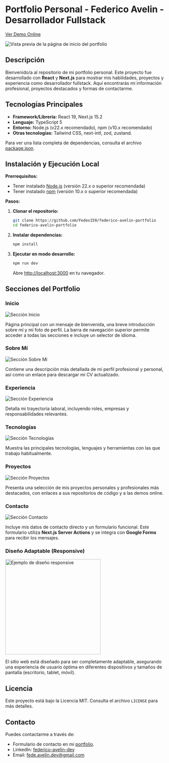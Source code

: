 # Portfolio Personal - Federico Avelin - Desarrollador Fullstack

[Ver Demo Online](https://fede-avelin-dev.vercel.app/) <br/>

<img src="./imgs/home.webp" alt="Vista previa de la página de inicio del portfolio"/>

## Descripción

Bienvenido/a al repositorio de mi portfolio personal. Este proyecto fue desarrollado con **React** y **Next.js** para mostrar mis habilidades, proyectos y experiencia como desarrollador fullstack. Aquí encontrarás mi información profesional, proyectos destacados y formas de contactarme.

## Tecnologías Principales

- **Framework/Librería:** React 19, Next.js 15.2
- **Lenguaje:** TypeScript 5
- **Entorno:** Node.js (v22.x recomendado), npm (v10.x recomendado)
- **Otras tecnologías:** Tailwind CSS, next-intl, zod, zustand.

Para ver una lista completa de dependencias, consulta el archivo [package.json](./package.json).

## Instalación y Ejecución Local

**Prerrequisitos:**

- Tener instalado [Node.js](https://nodejs.org/) (versión 22.x o superior recomendada)
- Tener instalado [npm](https://www.npmjs.com/) (versión 10.x o superior recomendada)

**Pasos:**

1.  **Clonar el repositorio:**
    ```bash
    git clone https://github.com/Fedex159/federico-avelin-portfolio
    cd federico-avelin-portfolio
    ```
2.  **Instalar dependencias:**
    ```bash
    npm install
    ```
3.  **Ejecutar en modo desarrollo:**
    ```bash
    npm run dev
    ```
    Abre [http://localhost:3000](http://localhost:3000) en tu navegador.

## Secciones del Portfolio

### Inicio

<img src="./imgs/home.webp" alt="Sección Inicio"/>

Página principal con un mensaje de bienvenida, una breve introducción sobre mí y mi foto de perfil. La barra de navegación superior permite acceder a todas las secciones e incluye un selector de idioma.

### Sobre Mí

<img src="./imgs/about.webp" alt="Sección Sobre Mí"/>

Contiene una descripción más detallada de mi perfil profesional y personal, así como un enlace para descargar mi CV actualizado.

### Experiencia

<img src="./imgs/experience.webp" alt="Sección Experiencia"/>

Detalla mi trayectoria laboral, incluyendo roles, empresas y responsabilidades relevantes.

### Tecnologías

<img src="./imgs/technologies.webp" alt="Sección Tecnologías"/>

Muestra las principales tecnologías, lenguajes y herramientas con las que trabajo habitualmente.

### Proyectos

<img src="./imgs/projects.webp" alt="Sección Proyectos"/>

Presenta una selección de mis proyectos personales y profesionales más destacados, con enlaces a sus repositorios de código y a las demos online.

### Contacto

<img src="./imgs/contact.webp" alt="Sección Contacto"/>

Incluye mis datos de contacto directo y un formulario funcional. Este formulario utiliza **Next.js Server Actions** y se integra con **Google Forms** para recibir los mensajes.

### Diseño Adaptable (Responsive)

<img src="./imgs/responsive.webp" alt="Ejemplo de diseño responsive" style="width:300px"/>

El sitio web está diseñado para ser completamente adaptable, asegurando una experiencia de usuario óptima en diferentes dispositivos y tamaños de pantalla (escritorio, tablet, móvil).

## Licencia

Este proyecto está bajo la Licencia MIT. Consulta el archivo `LICENSE` para más detalles.

## Contacto

Puedes contactarme a través de:

- Formulario de contacto en mi [portfolio](https://fede-avelin-dev.vercel.app/#contact).
- LinkedIn: [federico-avelin-dev](https://www.linkedin.com/in/federico-avelin-dev/)
- Email: [fede.avelin.dev@gmail.com](mailto:fede.avelin.dev@gmail.com)
